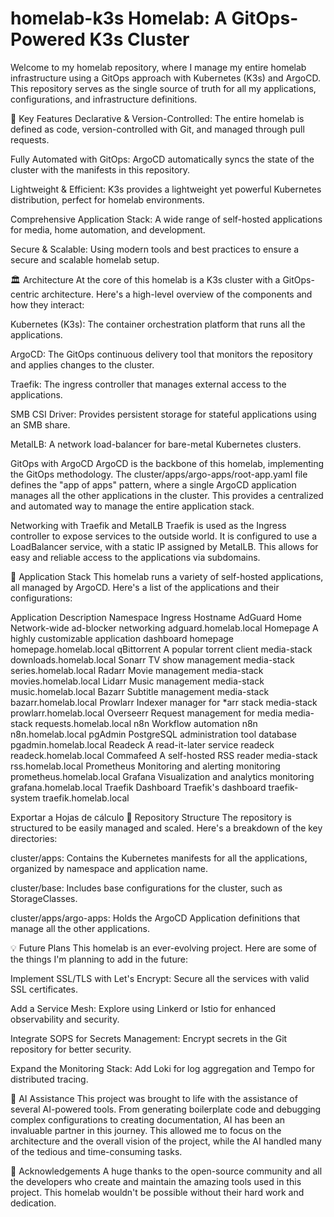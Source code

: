 # homelab-k3s Homelab: A GitOps-Powered K3s Cluster
Welcome to my homelab repository, where I manage my entire homelab infrastructure using a GitOps approach with Kubernetes (K3s) and ArgoCD. This repository serves as the single source of truth for all my applications, configurations, and infrastructure definitions.

🌟 Key Features
Declarative & Version-Controlled: The entire homelab is defined as code, version-controlled with Git, and managed through pull requests.

Fully Automated with GitOps: ArgoCD automatically syncs the state of the cluster with the manifests in this repository.

Lightweight & Efficient: K3s provides a lightweight yet powerful Kubernetes distribution, perfect for homelab environments.

Comprehensive Application Stack: A wide range of self-hosted applications for media, home automation, and development.

Secure & Scalable: Using modern tools and best practices to ensure a secure and scalable homelab setup.

🏛️ Architecture
At the core of this homelab is a K3s cluster with a GitOps-centric architecture. Here's a high-level overview of the components and how they interact:

Kubernetes (K3s): The container orchestration platform that runs all the applications.

ArgoCD: The GitOps continuous delivery tool that monitors the repository and applies changes to the cluster.

Traefik: The ingress controller that manages external access to the applications.

SMB CSI Driver: Provides persistent storage for stateful applications using an SMB share.

MetalLB: A network load-balancer for bare-metal Kubernetes clusters.

GitOps with ArgoCD
ArgoCD is the backbone of this homelab, implementing the GitOps methodology. The cluster/apps/argo-apps/root-app.yaml file defines the "app of apps" pattern, where a single ArgoCD application manages all the other applications in the cluster. This provides a centralized and automated way to manage the entire application stack.

Networking with Traefik and MetalLB
Traefik is used as the Ingress controller to expose services to the outside world. It is configured to use a LoadBalancer service, with a static IP assigned by MetalLB. This allows for easy and reliable access to the applications via subdomains.

🚀 Application Stack
This homelab runs a variety of self-hosted applications, all managed by ArgoCD. Here's a list of the applications and their configurations:

Application	Description	Namespace	Ingress Hostname
AdGuard Home	Network-wide ad-blocker	networking	adguard.homelab.local
Homepage	A highly customizable application dashboard	homepage	homepage.homelab.local
qBittorrent	A popular torrent client	media-stack	downloads.homelab.local
Sonarr	TV show management	media-stack	series.homelab.local
Radarr	Movie management	media-stack	movies.homelab.local
Lidarr	Music management	media-stack	music.homelab.local
Bazarr	Subtitle management	media-stack	bazarr.homelab.local
Prowlarr	Indexer manager for *arr stack	media-stack	prowlarr.homelab.local
Overseerr	Request management for media	media-stack	requests.homelab.local
n8n	Workflow automation	n8n	n8n.homelab.local
pgAdmin	PostgreSQL administration tool	database	pgadmin.homelab.local
Readeck	A read-it-later service	readeck	readeck.homelab.local
Commafeed	A self-hosted RSS reader	media-stack	rss.homelab.local
Prometheus	Monitoring and alerting	monitoring	prometheus.homelab.local
Grafana	Visualization and analytics	monitoring	grafana.homelab.local
Traefik Dashboard	Traefik's dashboard	traefik-system	traefik.homelab.local

Exportar a Hojas de cálculo
🔧 Repository Structure
The repository is structured to be easily managed and scaled. Here's a breakdown of the key directories:

cluster/apps: Contains the Kubernetes manifests for all the applications, organized by namespace and application name.

cluster/base: Includes base configurations for the cluster, such as StorageClasses.

cluster/apps/argo-apps: Holds the ArgoCD Application definitions that manage all the other applications.

💡 Future Plans
This homelab is an ever-evolving project. Here are some of the things I'm planning to add in the future:

Implement SSL/TLS with Let's Encrypt: Secure all the services with valid SSL certificates.

Add a Service Mesh: Explore using Linkerd or Istio for enhanced observability and security.

Integrate SOPS for Secrets Management: Encrypt secrets in the Git repository for better security.

Expand the Monitoring Stack: Add Loki for log aggregation and Tempo for distributed tracing.

🤖 AI Assistance
This project was brought to life with the assistance of several AI-powered tools. From generating boilerplate code and debugging complex configurations to creating documentation, AI has been an invaluable partner in this journey. This allowed me to focus on the architecture and the overall vision of the project, while the AI handled many of the tedious and time-consuming tasks.

🙏 Acknowledgements
A huge thanks to the open-source community and all the developers who create and maintain the amazing tools used in this project. This homelab wouldn't be possible without their hard work and dedication.